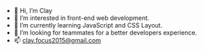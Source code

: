 - 👋 Hi, I’m Clay
- 👀 I’m interested in front-end web development.
- 🌱 I’m currently learning JavaScript and CSS Layout.
- 💞️ I’m looking for teammates for a better developers experience.
- 📫 clay.focus2015@gmail.com

